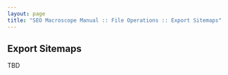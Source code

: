 ```yaml
---
layout: page
title: "SEO Macroscope Manual :: File Operations :: Export Sitemaps"
---
```


## Export Sitemaps

TBD
